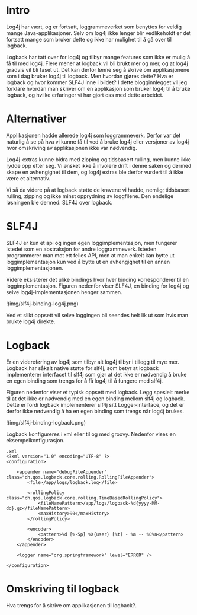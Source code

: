 # Intro
Log4j har vært, og er fortsatt, loggrammeverket som benyttes for veldig mange Java-applikasjoner. Selv om log4j ikke lenger blir vedlikeholdt er det fortsatt mange som bruker dette og ikke har mulighet til å gå over til logback.

Logback har tatt over for log4j og tilbyr mange features som ikke er mulig å få til med log4j. Flere mener at logback vil bli brukt mer og mer, og at log4j gradvis vil bli faset ut. Det kan derfor lønne seg å skrive om applikasjonene som i dag bruker log4j til logback. Men hvordan gjøres dette? Hva er logback og hvor kommer SLF4J inne i bildet? I dette blogginnlegget vil jeg forklare hvordan man skriver om en applikasjon som bruker log4j til å bruke logback, og hvilke erfaringer vi har gjort oss med dette arbeidet.

<!-- Hva slags krav hadde vi til vår applikasjon - motivasjon for hvorfor vi ønsket å endre. -->
<!-- Zipping, tidsbasert rulling og ikke minst opprydning. -->

# Alternativer
Applikasjonen hadde allerede log4j som loggrammeverk. Derfor var det naturlig å se på hva vi kunne få til ved å bruke log4j eller versjoner av log4j hvor omskriving av applikasjonen ikke var nødvendig.

Log4j-extras kunne bidra med zipping og tidsbasert rulling, men kunne ikke rydde opp etter seg. Vi ønsket ikke å involere drift i denne saken og dermed skape en avhengighet til dem, og log4j extras ble derfor vurdert til å ikke være et alternativ.

Vi så da videre på at logback støtte de kravene vi hadde, nemlig; tidsbasert rulling, zipping og ikke minst opprydning av loggfilene. Den endelige løsningen ble dermed: SLF4J over logback.

# SLF4J
SLF4J er kun et api og ingen egen loggimplementasjon, men fungerer istedet som en abstraksjon for andre loggrammeverk. Isteden programmerer man mot ett felles API, men at man enkelt kan bytte ut loggimplementasjon kun ved å bytte ut en avhengighet til en annen loggimplementasjonen.

Videre eksisterer det ulike bindings hvor hver binding korresponderer til en loggimplementasjon. Figuren nedenfor viser SLF4J, en binding for log4j og selve log4j-implementasjonen henger sammen.

!(img/slf4j-binding-log4j.png)

Ved et slikt oppsett vil selve loggingen bli seendes helt lik ut som hvis man brukte log4j direkte.

# Logback
Er en videreføring av log4j som tilbyr alt log4j tilbyr i tillegg til mye mer. Logback har såkalt native støtte for slf4j, som betyr at logback implementerer interfacet til slf4j som gjør at det ikke er nødvendig å bruke en egen binding som trengs for å få log4j til å fungere med slf4j.

Figuren nedenfor viser et typisk oppsett med logback. Legg spesielt merke til at det ikke er nødvendig med en egen binding mellom slf4j og logback. Dette er fordi logback implementerer slf4j sitt Logger-interface, og det er derfor ikke nødvendig å ha en egen binding som trengs når log4j brukes.

!(img/slf4j-binding-logback.png)

Logback konfigureres i xml eller til og med groovy. Nedenfor vises en eksempelkonfigurasjon.

	
	.xml
	<?xml version="1.0" encoding="UTF-8" ?>
	<configuration>

	    <appender name="debugFileAppender" class="ch.qos.logback.core.rolling.RollingFileAppender">
	        <file>/app/logs/logback.log</file>

	        <rollingPolicy class="ch.qos.logback.core.rolling.TimeBasedRollingPolicy">
	            <fileNamePattern>/app/logs/logback-%d{yyyy-MM-dd}.gz</fileNamePattern>
	            <maxHistory>90</maxHistory>
	        </rollingPolicy>

	        <encoder>
	            <pattern>%d [%-5p] %X{user} [%t] - %m -- %C%n</pattern>
	        </encoder>
	    </appender>

	    <logger name="org.springframework" level="ERROR" />

	</configuration>


# Omskriving til logback
Hva trengs for å skrive om applikasjonen til logback?.